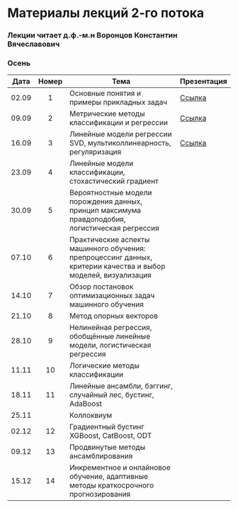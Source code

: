 # Материалы лекций 2-го потока

### Лекции читает д.ф.-м.н Воронцов Константин Вячеславович

### Осень

| Дата | Номер | Тема | Презентация |
| :---: | :---: | --- | --- |
| 02.09 | 1 | Основные понятия и примеры прикладных задач | [Ссылка](./slides/2_stream/msu25-intro.pdf) |
| 09.09 | 2 | Метрические методы классификации и регрессии | [Ссылка](./slides/2_stream/msu25-metric.pdf) |
| 16.09 | 3 | Линейные модели регрессии SVD, мультиколлинеарность, регуляризация | [Ссылка](./slides/2_stream/msu25-lin-regr.pdf) |
| 23.09 | 4 | Линейные модели классификации, стохастический градиент |   |
| 30.09 | 5 | Вероятностные модели порождения данных, принцип максимума правдоподобия, логистическая регрессия |   |
| 07.10 | 6 | Практические аспекты машинного обучения: препроцессинг данных, критерии качества и выбор моделей, визуализация |   |
| 14.10 | 7 | Обзор постановок оптимизационных задач машинного обучения |   |
| 21.10 | 8 | Метод опорных векторов |   |
| 28.10 | 9 | Нелинейная регрессия, обобщённые линейные модели, логистическая регрессия |   |
| 11.11 | 10 | Логические методы классификации |   |
| 18.11 | 11 | Линейные ансамбли, бэггинг, случайный лес, бустинг, AdaBoost |   |
| 25.11 |    | Коллоквиум |   |
| 02.12 | 12 | Градиентный бустинг XGBoost, CatBoost, ODT |   |
| 09.12 | 13 | Продвинутые методы ансамблирования |   |
| 15.12 | 14 | Инкрементное и онлайновое обучение, адаптивные методы краткосрочного прогнозирования |   |
